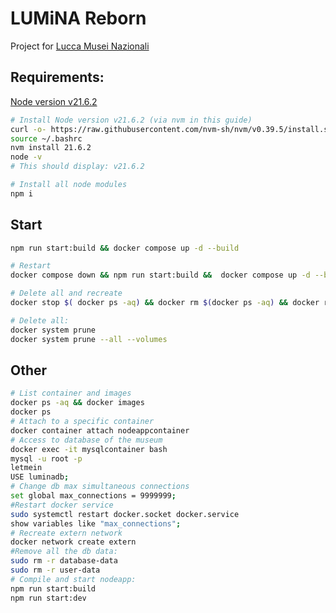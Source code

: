 # LUMiNA Reborn
 Project for [Lucca Musei Nazionali](http://www.luccamuseinazionali.it/)

## Requirements:

[Node version v21.6.2](https://www.digitalocean.com/community/tutorials/how-to-install-node-js-on-ubuntu-22-04)

```sh
# Install Node version v21.6.2 (via nvm in this guide)
curl -o- https://raw.githubusercontent.com/nvm-sh/nvm/v0.39.5/install.sh | bash
source ~/.bashrc
nvm install 21.6.2
node -v
# This should display: v21.6.2

# Install all node modules
npm i
```

## Start
```sh
npm run start:build && docker compose up -d --build

# Restart
docker compose down && npm run start:build &&  docker compose up -d --build

# Delete all and recreate
docker stop $( docker ps -aq) && docker rm $(docker ps -aq) && docker rmi -f $(docker images -aq) --force && docker network prune --force && npm run start:build  && docker compose up -d --build

# Delete all:
docker system prune
docker system prune --all --volumes
```

## Other
```sh
# List container and images
docker ps -aq && docker images
docker ps 
# Attach to a specific container
docker container attach nodeappcontainer
# Access to database of the museum
docker exec -it mysqlcontainer bash
mysql -u root -p
letmein
USE luminadb;
# Change db max simultaneous connections
set global max_connections = 9999999;
#Restart docker service       
sudo systemctl restart docker.socket docker.service
show variables like "max_connections";
# Recreate extern network
docker network create extern
#Remove all the db data:
sudo rm -r database-data
sudo rm -r user-data
# Compile and start nodeapp:
npm run start:build
npm run start:dev

```
